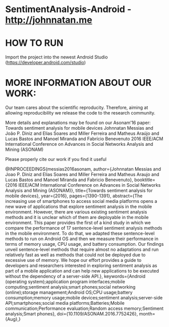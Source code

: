 # SentimentAnalysis-Android - http://johnnatan.me
HOW TO RUN
======================================================
Import the project into the newest Android Studio (https://developer.android.com/studio)


MORE INFORMATION ABOUT OUR WORK:
======================================================
Our team cares about the scientific reproducity.
Therefore, aiming at allowing reproducibility we release the code to the research community. 

More details and explanations may be found on our Asonam’16 paper:
Towards sentiment analysis for mobile devices
Johnnatan Messias and João P. Diniz and Elias Soares and Miller Ferreira and Matheus Araújo and Lucas Bastos and Manoel Miranda and Fabrício Benevenuto
2016 IEEE/ACM International Conference on Advances in Social Networks Analysis and Mining (ASONAM)

Please properly cite our work if you find it useful

@INPROCEEDINGS{messias2016asonam, 
author={Johnnatan Messias and Joao P. Diniz and Elias Soares and Miller Ferreira and Matheus Araujo and Lucas Bastos and Manoel Miranda and Fabricio Benevenuto},
booktitle={2016 IEEE/ACM International Conference on Advances in Social Networks Analysis and Mining (ASONAM)}, 
title={Towards sentiment analysis for mobile devices}, 
year={2016}, 
pages={1390-1391}, 
abstract={The increasing use of smartphones to access social media platforms opens a new wave of applications that explore sentiment analysis in the mobile environment. However, there are various existing sentiment analysis methods and it is unclear which of them are deployable in the mobile environment. This paper provides the first of a kind study in which we compare the performance of 17 sentence-level sentiment analysis methods in the mobile environment. To do that, we adapted these sentence-level methods to run on Android OS and then we measure their performance in terms of memory usage, CPU usage, and battery consumption. Our findings unveil sentence-level methods that require almost no adaptations and run relatively fast as well as methods that could not be deployed due to excessive use of memory. We hope our effort provides a guide to developers and researchers interested in exploring sentiment analysis as part of a mobile application and can help new applications to be executed without the dependency of a server-side API.}, 
keywords={Android (operating system);application program interfaces;mobile computing;sentiment analysis;smart phones;social networking (online);storage management;Android OS;CPU usage;battery consumption;memory usage;mobile devices;sentiment analysis;server-side API;smartphones;social media platforms;Batteries;Mobile communication;Performance evaluation;Random access memory;Sentiment analysis;Smart phones}, 
doi={10.1109/ASONAM.2016.7752426}, 
month={Aug},}
